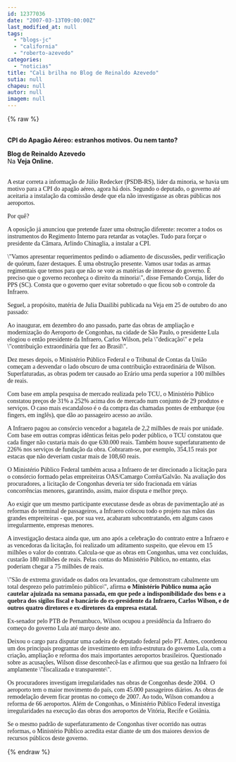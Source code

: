 ```yaml
---
id: 12377036
date: "2007-03-13T09:00:00Z"
last_modified_at: null
tags:
  - "blogs-jc"
  - "california"
  - "roberto-azevedo"
categories:
  - "noticias"
title: "Cali brilha no Blog de Reinaldo Azevedo"
sutia: null
chapeu: null
autor: null
imagem: null
---
```

{% raw %}
<p><P><BR><STRONG>CPI do Apagão Aéreo: estranhos motivos. Ou nem tanto? </STRONG></P></p>
<p><P><STRONG>Blog de Reinaldo Azevedo <BR></STRONG>Na <STRONG>Veja Online. </STRONG></P></p>
<p><P><BR><FONT face=Verdana>A estar correta a informação de Júlio Redecker (PSDB-RS), líder da minoria, se havia um motivo para a CPI do apagão aéreo, agora há dois. Segundo o deputado, o governo até aceitaria a instalação da comissão desde que ela não investigasse as obras públicas nos aeroportos. </FONT></P></p>
<p><P><FONT face=Verdana>Por quê?</FONT></P></p>
<p><P><FONT face=Verdana>A oposição já anunciou que pretende fazer uma obstrução diferente: recorrer a todos os instrumentos do Regimento Interno para retardar as votações. Tudo para forçar o presidente da Câmara, Arlindo Chinaglia, a instalar a CPI. </FONT></P></p>
<p><P><FONT face=Verdana>\"Vamos apresentar requerimentos pedindo o adiamento de discussões, pedir verificação de quórum, fazer destaques. É uma obstrução presente. Vamos usar todas as armas regimentais que temos para que não se vote as matérias de interesse do governo. É preciso que o governo reconheça o direito da minoria\", disse Fernando Coruja, líder do PPS (SC). Consta que o governo quer evitar sobretudo o que ficou sob o controle da Infraero.</FONT></P></p>
<p><P><FONT face=Verdana>Seguel, a propósito, matéria de Julia Duailibi publicada na Veja em 25 de outubro do ano passado:</FONT></P></p>
<p><P><FONT face=Verdana>Ao inaugurar, em dezembro do ano passado, parte das obras de ampliação e modernização do Aeroporto de Congonhas, na cidade de São Paulo, o presidente Lula elogiou o então presidente da Infraero, Carlos Wilson, pela \"dedicação\" e pela \"contribuição extraordinária que fez ao Brasil\". </FONT></P></p>
<p><P><FONT face=Verdana>Dez meses depois, o Ministério Público Federal e o Tribunal de Contas da União começam a desvendar o lado obscuro de uma contribuição extraordinária de Wilson. Superfaturadas, as obras podem ter causado ao Erário uma perda superior a 100 milhões de reais. </FONT></P></p>
<p><P><FONT face=Verdana>Com base em ampla pesquisa de mercado realizada pelo TCU, o Ministério Público constatou preços de 31% a 252% acima dos de mercado num conjunto de 29 produtos e serviços. O caso mais escandaloso é o da compra das chamadas pontes de embarque (ou fingers, em inglês), que dão ao passageiro acesso ao avião. </FONT></P></p>
<p><P><FONT face=Verdana>A Infraero pagou ao consórcio vencedor a bagatela de 2,2 milhões de reais por unidade. Com base em outras compras idênticas feitas pelo poder público, o TCU constatou que cada finger não custaria mais do que 630.000 reais. Também houve superfaturamento de 226% nos serviços de fundação da obra. Cobraram-se, por exemplo, 354,15 reais por estacas que não deveriam custar mais de 108,60 reais.</FONT></P></p>
<p><P><FONT face=Verdana>O Ministério Público Federal também acusa a Infraero de ter direcionado a licitação para o consórcio formado pelas empreiteiras OAS/Camargo Corrêa/Galvão. Na avaliação dos procuradores, a licitação de Congonhas deveria ter sido fracionada em várias concorrências menores, garantindo, assim, maior disputa e melhor preço. </FONT></P></p>
<p><P><FONT face=Verdana>Ao exigir que um mesmo participante executasse desde as obras de pavimentação até as reformas do terminal de passageiros, a Infraero colocou todo o projeto nas mãos das grandes empreiteiras - que, por sua vez, acabaram subcontratando, em alguns casos irregularmente, empresas menores. </FONT></P></p>
<p><P><FONT face=Verdana>A investigação destaca ainda que, um ano após a celebração do contrato entre a Infraero e as vencedoras da licitação, foi realizado um aditamento suspeito, que elevou em 15 milhões o valor do contrato. Calcula-se que as obras em Congonhas, uma vez concluídas, custarão 180 milhões de reais. Pelas contas do Ministério Público, no entanto, elas poderiam chegar a 75 milhões de reais.</FONT></P></p>
<p><P><FONT face=Verdana>\"São de extrema gravidade os dados ora levantados, que demonstram cabalmente um total desprezo pelo patrimônio público\", afirma <STRONG>o Ministério Público numa ação cautelar ajuizada na semana passada, em que pede a indisponibilidade dos bens e a quebra dos sigilos fiscal e bancário do ex-presidente da Infraero, Carlos Wilson, e de outros quatro diretores e ex-diretores da empresa estatal.</STRONG> </FONT></P></p>
<p><P><FONT face=Verdana>Ex-senador pelo PTB de Pernambuco, Wilson ocupou a presidência da Infraero do começo do governo Lula até março deste ano. </FONT></P></p>
<p><P><FONT face=Verdana>Deixou o cargo para disputar uma cadeira de deputado federal pelo PT. Antes, coordenou um dos principais programas de investimento em infra-estrutura do governo Lula, com a criação, ampliação e reforma dos mais importantes aeroportos brasileiros. Questionado sobre as acusações, Wilson disse desconhecê-las e afirmou que sua gestão na Infraero foi amplamente \"fiscalizada e transparente\". </FONT></P></p>
<p><P><FONT face=Verdana>Os procuradores investigam irregularidades nas obras de Congonhas desde 2004.&nbsp; O aeroporto tem o maior movimento do país, com 45.000 passageiros diários. As obras de remodelação devem ficar prontas no começo de 2007. Ao todo, Wilson comandou a reforma de 66 aeroportos. Além de Congonhas, o Ministério Público Federal investiga irregularidades na execução das obras dos aeroportos de Vitória, Recife e Goiânia.</FONT></P></p>
<p><P><FONT face=Verdana>Se o mesmo padrão de superfaturamento de Congonhas tiver ocorrido nas outras reformas, o Ministério Público acredita estar diante de um dos maiores desvios de recursos públicos deste governo. </FONT></P> </p>
{% endraw %}
